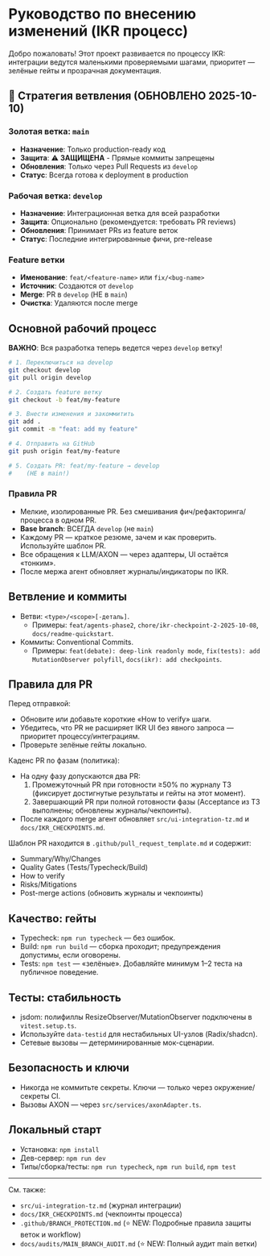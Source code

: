 # Руководство по внесению изменений (IKR процесс)

Добро пожаловать! Этот проект развивается по процессу IKR: интеграции ведутся маленькими проверяемыми шагами, приоритет — зелёные гейты и прозрачная документация.

## 🌳 Стратегия ветвления (ОБНОВЛЕНО 2025-10-10)

### Золотая ветка: `main`
- **Назначение**: Только production-ready код
- **Защита**: ⚠️ **ЗАЩИЩЕНА** - Прямые коммиты запрещены
- **Обновления**: Только через Pull Requests из `develop`
- **Статус**: Всегда готова к deployment в production

### Рабочая ветка: `develop`
- **Назначение**: Интеграционная ветка для всей разработки
- **Защита**: Опционально (рекомендуется: требовать PR reviews)
- **Обновления**: Принимает PRs из feature веток
- **Статус**: Последние интегрированные фичи, pre-release

### Feature ветки
- **Именование**: `feat/<feature-name>` или `fix/<bug-name>`
- **Источник**: Создаются от `develop`
- **Merge**: PR в `develop` (НЕ в `main`)
- **Очистка**: Удаляются после merge

## Основной рабочий процесс

**ВАЖНО**: Вся разработка теперь ведется через `develop` ветку!

```bash
# 1. Переключиться на develop
git checkout develop
git pull origin develop

# 2. Создать feature ветку
git checkout -b feat/my-feature

# 3. Внести изменения и закоммитить
git add .
git commit -m "feat: add my feature"

# 4. Отправить на GitHub
git push origin feat/my-feature

# 5. Создать PR: feat/my-feature → develop
#    (НЕ в main!)
```

### Правила PR
- Мелкие, изолированные PR. Без смешивания фич/рефакторинга/процесса в одном PR.
- **Base branch**: ВСЕГДА `develop` (не `main`)
- Каждому PR — краткое резюме, зачем и как проверить. Используйте шаблон PR.
- Все обращения к LLM/AXON — через адаптеры, UI остаётся «тонким».
- После мержа агент обновляет журналы/индикаторы по IKR.

## Ветвление и коммиты

- Ветви: `<type>/<scope>[-деталь]`.
  - Примеры: `feat/agents-phase2`, `chore/ikr-checkpoint-2-2025-10-08`, `docs/readme-quickstart`.
- Коммиты: Conventional Commits.
  - Примеры: `feat(debate): deep-link readonly mode`, `fix(tests): add MutationObserver polyfill`, `docs(ikr): add checkpoints`.

## Правила для PR

Перед отправкой:
- Обновите или добавьте короткие «How to verify» шаги.
- Убедитесь, что PR не расширяет IKR UI без явного запроса — приоритет процессу/интеграциям.
- Проверьте зелёные гейты локально.

Каденс PR по фазам (политика):
- На одну фазу допускаются два PR:
  1) Промежуточный PR при готовности ≥50% по журналу ТЗ (фиксирует достигнутые результаты и гейты на этот момент).
  2) Завершающий PR при полной готовности фазы (Acceptance из ТЗ выполнены; обновлены журналы/чекпоинты).
- После каждого merge агент обновляет `src/ui-integration-tz.md` и `docs/IKR_CHECKPOINTS.md`.

Шаблон PR находится в `.github/pull_request_template.md` и содержит:
- Summary/Why/Changes
- Quality Gates (Tests/Typecheck/Build)
- How to verify
- Risks/Mitigations
- Post-merge actions (обновить журналы и чекпоинты)

## Качество: гейты

- Typecheck: `npm run typecheck` — без ошибок.
- Build: `npm run build` — сборка проходит; предупреждения допустимы, если оговорены.
- Tests: `npm test` — «зелёные». Добавляйте минимум 1–2 теста на публичное поведение.

## Тесты: стабильность

- jsdom: полифиллы ResizeObserver/MutationObserver подключены в `vitest.setup.ts`.
- Используйте `data-testid` для нестабильных UI-узлов (Radix/shadcn).
- Сетевые вызовы — детерминированные мок-сценарии.

## Безопасность и ключи

- Никогда не коммитьте секреты. Ключи — только через окружение/секреты CI.
- Вызовы AXON — через `src/services/axonAdapter.ts`.

## Локальный старт

- Установка: `npm install`
- Дев-сервер: `npm run dev`
- Типы/сборка/тесты: `npm run typecheck`, `npm run build`, `npm test`

---
См. также: 
- `src/ui-integration-tz.md` (журнал интеграции)
- `docs/IKR_CHECKPOINTS.md` (чекпоинты процесса)
- `.github/BRANCH_PROTECTION.md` (⭐ NEW: Подробные правила защиты веток и workflow)
- `docs/audits/MAIN_BRANCH_AUDIT.md` (⭐ NEW: Полный аудит main ветки)